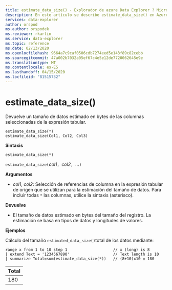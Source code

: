 ```yaml
---
title: estimate_data_size() - Explorador de azure Data Explorer ? Microsoft Docs
description: En este artículo se describe estimate_data_size() en Azure Data Explorer.
services: data-explorer
author: orspod
ms.author: orspodek
ms.reviewer: rkarlin
ms.service: data-explorer
ms.topic: reference
ms.date: 02/13/2020
ms.openlocfilehash: 9664a7c9caf0506cdb7274eed5e143f89c82cebb
ms.sourcegitcommit: 47a002b7032a05ef67c4e5e12de7720062645e9e
ms.translationtype: MT
ms.contentlocale: es-ES
ms.lasthandoff: 04/15/2020
ms.locfileid: "81515732"
---
```

# <a name="estimate_data_size"></a>estimate_data_size()

Devuelve un tamaño de datos estimado en bytes de las columnas seleccionadas de la expresión tabular.

```kusto
estimate_data_size(*)
estimate_data_size(Col1, Col2, Col3)
```

**Sintaxis**

`estimate_data_size(*)`

`estimate_data_size(`*col1*`, `*col2*`, `...`)`

**Argumentos**

* *col1*, *col2*: Selección de referencias de columna en la expresión tabular de origen que se utilizan para la estimación del tamaño de datos. Para incluir todas `*` las columnas, utilice la sintaxis (asterisco).

**Devuelve**

* El tamaño de datos estimado en bytes del tamaño del registro. La estimación se basa en tipos de datos y longitudes de valores.

**Ejemplos**

Cálculo del tamaño `estimated_data_size()`total de los datos mediante:

```kusto
range x from 1 to 10 step 1                    // x (long) is 8 
| extend Text = '1234567890'                   // Text length is 10  
| summarize Total=sum(estimate_data_size(*))   // (8+10)x10 = 180
```

|Total|
|---|
|180|